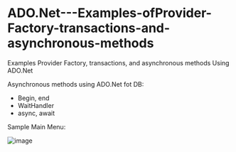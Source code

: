 # ADO.Net---Examples-ofProvider-Factory-transactions-and-asynchronous-methods
Examples Provider Factory, transactions, and asynchronous methods Using ADO.Net

Asynchronous methods using ADO.Net fot DB:
- Begin, end
- WaitHandler
- async, await

Sample Main Menu: 

![image](https://github.com/user-attachments/assets/e2b1512e-daca-4106-b480-1c34d7c12a76)
